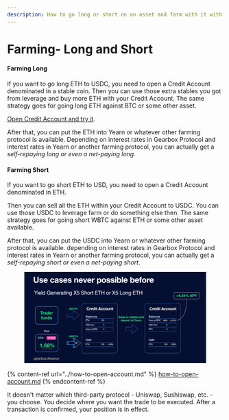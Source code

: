 ```yaml
---
description: How to go long or short on an asset and farm with it with the help of Gearbox.
---
```


# Farming- Long and Short

#### Farming Long

If you want to go long ETH to USDC, you need to open a Credit Account denominated in a stable coin. Then you can use those extra stables you got from leverage and buy more ETH with your Credit Account. The same strategy goes for going long ETH against BTC or some other asset.

[Open Credit Account and try it](https://app.gearbox.fi/).

After that, you can put the ETH into Yearn or whatever other farming protocol is available. Depending on interest rates in Gearbox Protocol and interest rates in Yearn or another farming protocol, you can actually get a _self-repaying long or even a net-paying long_.

#### Farming Short

If you want to go short ETH to USD, you need to open a Credit Account denominated in ETH.&#x20;

Then you can sell all the ETH within your Credit Account to USDC. You can use those USDC to leverage farm or do something else then. The same strategy goes for going short WBTC against ETH or some other asset available.

After that, you can put the USDC into Yearn or whatever other farming protocol is available. depending on interest rates in Gearbox Protocol and interest rates in Yearn or another farming protocol, you can actually get a _self-repaying short or even a net-paying short_.

<figure><img src="../../.gitbook/assets/image.png" alt=""><figcaption></figcaption></figure>

{% content-ref url="../how-to-open-account.md" %}
[how-to-open-account.md](../how-to-open-account.md)
{% endcontent-ref %}

It doesn't matter which third-party protocol - Uniswap, Sushiswap, etc. - you choose. You decide where you want the trade to be executed. After a transaction is confirmed, your position is in effect.
